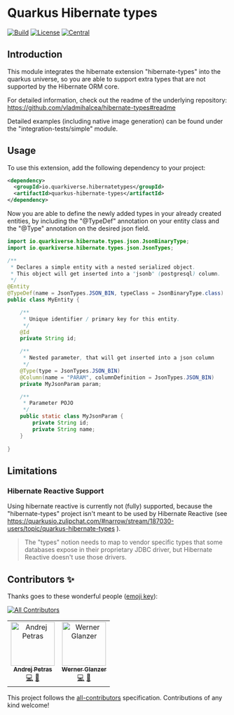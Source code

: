 # Quarkus Hibernate types

[![Build](https://github.com/quarkiverse/quarkus-hibernate-types/workflows/Build/badge.svg?branch=main)](https://github.com/quarkiverse/quarkus-hibernate-types/actions?query=workflow%3ABuild)
[![License](https://img.shields.io/github/license/quarkiverse/quarkus-hibernate-types.svg)](http://www.apache.org/licenses/LICENSE-2.0)
[![Central](https://img.shields.io/maven-central/v/io.quarkiverse.hibernatetypes/quarkus-hibernate-types-parent?color=green)](https://search.maven.org/search?q=g:io.quarkiverse.hibernatetypes%20AND%20a:quarkus-hibernate-types-parent)

## Introduction

This module integrates the hibernate extension "hibernate-types" into the quarkus universe, 
so you are able to support extra types that are not supported by the Hibernate ORM core.

For detailed information, check out the readme of the underlying repository: https://github.com/vladmihalcea/hibernate-types#readme 

Detailed examples (including native image generation) can be found under the "integration-tests/simple" module.

## Usage

To use this extension, add the following dependency to your project:

```xml
<dependency>
  <groupId>io.quarkiverse.hibernatetypes</groupId>
  <artifactId>quarkus-hibernate-types</artifactId>
</dependency>
```

Now you are able to define the newly added types in your already created entities, 
by including the "@TypeDef" annotation on your entity class and the "@Type" annotation on the desired json field.

```java
import io.quarkiverse.hibernate.types.json.JsonBinaryType;
import io.quarkiverse.hibernate.types.json.JsonTypes;

/**
 * Declares a simple entity with a nested serialized object.
 * This object will get inserted into a "jsonb" (postgresql) column.
 */
@Entity
@TypeDef(name = JsonTypes.JSON_BIN, typeClass = JsonBinaryType.class)
public class MyEntity {

    /**
     * Unique identifier / primary key for this entity.
     */
    @Id
    private String id;

    /**
     * Nested parameter, that will get inserted into a json column
     */
    @Type(type = JsonTypes.JSON_BIN)
    @Column(name = "PARAM", columnDefinition = JsonTypes.JSON_BIN)
    private MyJsonParam param;

    /**
     * Parameter POJO
     */
    public static class MyJsonParam {
        private String id;
        private String name;
    }
    
}
```

## Limitations

### Hibernate Reactive Support

Using hibernate reactive is currently not (fully) supported, because the "hibernate-types" project isn't 
meant to be used by Hibernate Reactive (see https://quarkusio.zulipchat.com/#narrow/stream/187030-users/topic/quarkus-hibernate-types ).

> The "types" notion needs to map to vendor specific types that some databases expose in their proprietary JDBC driver, but Hibernate Reactive doesn't use those drivers.

## Contributors ✨

Thanks goes to these wonderful people ([emoji key](https://allcontributors.org/docs/en/emoji-key)):

<!-- ALL-CONTRIBUTORS-BADGE:START - Do not remove or modify this section -->
[![All Contributors](https://img.shields.io/badge/all_contributors-2-orange.svg?style=flat-square)](#contributors-)
<!-- ALL-CONTRIBUTORS-BADGE:END -->

<!-- ALL-CONTRIBUTORS-LIST:START - Do not remove or modify this section -->
<!-- prettier-ignore-start -->
<!-- markdownlint-disable -->
<table>
  <tbody>
    <tr>
      <td align="center"><a href="https://www.lorislab.org"><img src="https://avatars2.githubusercontent.com/u/828045?v=4?s=100" width="100px;" alt="Andrej Petras"/><br /><sub><b>Andrej Petras</b></sub></a><br /><a href="https://github.com/quarkiverse/quarkus-hibernate-types/commits?author=andrejpetras" title="Code">💻</a> <a href="#maintenance-andrejpetras" title="Maintenance">🚧</a></td>
      <td align="center"><a href="https://conceptive.io"><img src="https://avatars.githubusercontent.com/u/14055002?v=4?s=100" width="100px;" alt="Werner Glanzer"/><br /><sub><b>Werner Glanzer</b></sub></a><br /><a href="https://github.com/quarkiverse/quarkus-hibernate-types/commits?author=wglanzer" title="Code">💻</a> <a href="#maintenance-wglanzer" title="Maintenance">🚧</a></td>
    </tr>
  </tbody>
</table>

<!-- markdownlint-restore -->
<!-- prettier-ignore-end -->

<!-- ALL-CONTRIBUTORS-LIST:END -->

This project follows the [all-contributors](https://github.com/all-contributors/all-contributors) specification.
Contributions of any kind welcome!
